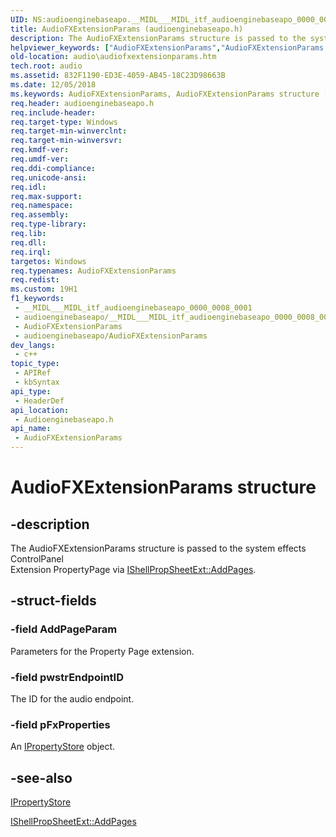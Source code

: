 ```yaml
---
UID: NS:audioenginebaseapo.__MIDL___MIDL_itf_audioenginebaseapo_0000_0008_0001
title: AudioFXExtensionParams (audioenginebaseapo.h)
description: The AudioFXExtensionParams structure is passed to the system effects ControlPanel Extension PropertyPage via IShellPropSheetExt::AddPages.
helpviewer_keywords: ["AudioFXExtensionParams","AudioFXExtensionParams structure [Audio Devices]","PAudioFXExtensionParams","PAudioFXExtensionParams structure pointer [Audio Devices]","audio.audiofxextensionparams","audioenginebaseapo/AudioFXExtensionParams","audioenginebaseapo/PAudioFXExtensionParams"]
old-location: audio\audiofxextensionparams.htm
tech.root: audio
ms.assetid: 832F1190-ED3E-4059-AB45-18C23D98663B
ms.date: 12/05/2018
ms.keywords: AudioFXExtensionParams, AudioFXExtensionParams structure [Audio Devices], PAudioFXExtensionParams, PAudioFXExtensionParams structure pointer [Audio Devices], audio.audiofxextensionparams, audioenginebaseapo/AudioFXExtensionParams, audioenginebaseapo/PAudioFXExtensionParams
req.header: audioenginebaseapo.h
req.include-header: 
req.target-type: Windows
req.target-min-winverclnt: 
req.target-min-winversvr: 
req.kmdf-ver: 
req.umdf-ver: 
req.ddi-compliance: 
req.unicode-ansi: 
req.idl: 
req.max-support: 
req.namespace: 
req.assembly: 
req.type-library: 
req.lib: 
req.dll: 
req.irql: 
targetos: Windows
req.typenames: AudioFXExtensionParams
req.redist: 
ms.custom: 19H1
f1_keywords:
 - __MIDL___MIDL_itf_audioenginebaseapo_0000_0008_0001
 - audioenginebaseapo/__MIDL___MIDL_itf_audioenginebaseapo_0000_0008_0001
 - AudioFXExtensionParams
 - audioenginebaseapo/AudioFXExtensionParams
dev_langs:
 - c++
topic_type:
 - APIRef
 - kbSyntax
api_type:
 - HeaderDef
api_location:
 - Audioenginebaseapo.h
api_name:
 - AudioFXExtensionParams
---
```


# AudioFXExtensionParams structure


## -description

The AudioFXExtensionParams structure is passed to the system effects ControlPanel  
Extension PropertyPage via <a href="/previous-versions/bb416595(v=msdn.10)">IShellPropSheetExt::AddPages</a>.

## -struct-fields

### -field AddPageParam

Parameters for the Property Page extension.

### -field pwstrEndpointID

The ID for the audio endpoint.

### -field pFxProperties

An <a href="https://docs.microsoft.com/windows/desktop/api/propsys/nn-propsys-ipropertystore">IPropertyStore</a> object.

## -see-also

<a href="https://docs.microsoft.com/windows/desktop/api/propsys/nn-propsys-ipropertystore">IPropertyStore</a>



<a href="/previous-versions/bb416595(v=msdn.10)">IShellPropSheetExt::AddPages</a>

